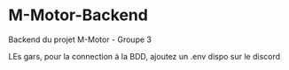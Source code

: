 # M-Motor-Backend

Backend du projet M-Motor - Groupe 3

LEs gars, pour la connection à la BDD, ajoutez un .env dispo sur le discord

